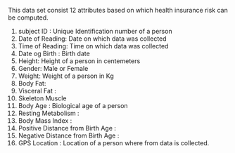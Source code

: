 
This data set consist 12 attributes based on which health insurance risk can be computed.
1) subject ID : Unique Identification number of a person
2) Date of Reading: Date on which data was collected
3) Time of Reading: Time on which data was collected
4) Date og Birth : Birth date
5) Height: Height of a person in centemeters
6) Gender: Male or Female
7) Weight: Weight of a person in Kg
8) Body Fat: 
9) Visceral Fat :
10) Skeleton Muscle
11) Body Age : Biological age of a person
12) Resting Metabolism :
13) Body Mass Index :
14) Positive Distance from Birth Age :
15) Negative Distance from Birth Age :
16) GPS Location : Location of a person where from data is collected.
